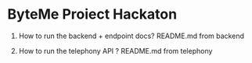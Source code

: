 # ByteMe Proiect Hackaton

1. How to run the backend + endpoint docs? README.md from backend

2. How to run the telephony API ? README.md from telephony

